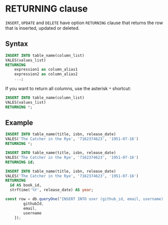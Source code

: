 # RETURNING clause

`INSERT`, `UPDATE` and `DELETE` have option
`RETURNING` clause that returns the row that is
inserted, updated or deleted.

## Syntax

```sql
INSERT INTO table_name(column_list)
VALES(values_list)
RETURNING
	expression1 as column_alias1
	expression2 as column_alias2
	...;
```

If you want to return all columns, use the
asterisk `*` shortcut:

```sql
INSERT INTO table_name(column_list)
VALES(values_list)
RETURNING *;
```

## Example

```sql
INSERT INTO table_name(title, isbn, release_date)
VALES('The Catcher in the Rye', '7162374623', '1951-07-16')
RETURNING *;

INSERT INTO table_name(title, isbn, release_date)
VALES('The Catcher in the Rye', '7162374623', '1951-07-16')
RETURNING id;

INSERT INTO table_name(title, isbn, release_date)
VALES('The Catcher in the Rye', '7162374623', '1951-07-16')
RETURNING 
  id AS book_id,
  strftime('%Y', release_date) AS year;
```

```javascript
const row = db.queryOne("INSERT INTO user (github_id, email, username) VALUES (?, ?, ?) RETURNING user.id", [
		githubId,
		email,
		username
	]);
```


